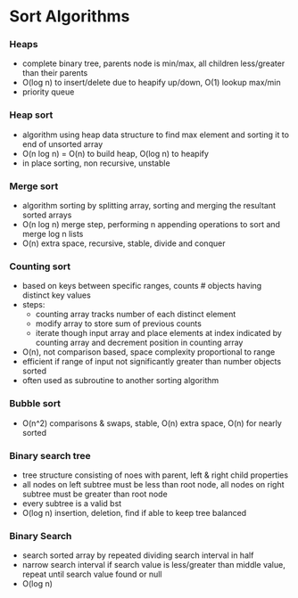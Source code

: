 # Sort Algorithms 

### Heaps
- complete binary tree, parents node is min/max, all children less/greater than their parents
- O(log n) to insert/delete due to heapify up/down, O(1) lookup max/min
- priority queue

### Heap sort
- algorithm using heap data structure to find max element and sorting it to end of unsorted array
- O(n log n) = O(n) to build heap, O(log n) to heapify 
- in place sorting, non recursive, unstable

### Merge sort
- algorithm sorting by splitting array, sorting and merging the resultant sorted arrays
- O(n log n) merge step, performing n appending operations to sort and merge log n lists
- O(n) extra space, recursive, stable, divide and conquer

### Counting sort
- based on keys between specific ranges, counts # objects having distinct key values
- steps:
  - counting array tracks number of each distinct element
  - modify array to store sum of previous counts
  - iterate though input array and place elements at index indicated by counting array and decrement position in counting array
- O(n), not comparison based, space complexity proportional to range
- efficient if range of input not significantly greater than number objects sorted
- often used as subroutine to another sorting algorithm

### Bubble sort
- O(n^2) comparisons & swaps, stable, O(n) extra space, O(n) for nearly sorted

### Binary search tree
- tree structure consisting of noes with parent, left & right child properties
- all nodes on left subtree must be less than root node, all nodes on right subtree must be greater than root node
- every subtree is a valid bst
- O(log n) insertion, deletion, find if able to keep tree balanced

### Binary Search 
- search sorted array by repeated dividing search interval in half
- narrow search interval if search value is less/greater than middle value, repeat until search value found or null
- O(log n)
